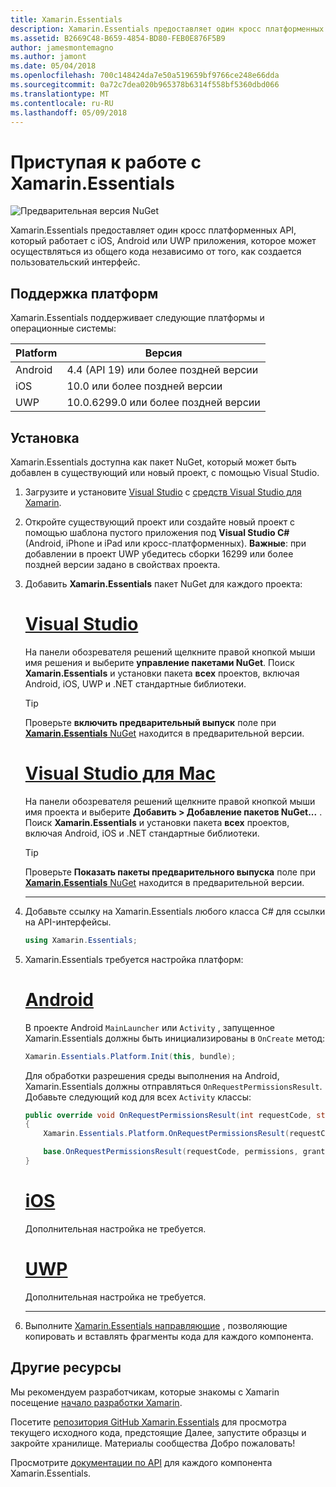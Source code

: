 ```yaml
---
title: Xamarin.Essentials
description: Xamarin.Essentials предоставляет один кросс платформенных API, который работает с iOS, Android или UWP приложения, которое может осуществляться из общего кода независимо от того, как создается пользовательский интерфейс.
ms.assetid: B2669C48-B659-4854-BD80-FEB0E876F5B9
author: jamesmontemagno
ms.author: jamont
ms.date: 05/04/2018
ms.openlocfilehash: 700c148424da7e50a519659bf9766ce248e66dda
ms.sourcegitcommit: 0a72c7dea020b965378b6314f558bf5360dbd066
ms.translationtype: MT
ms.contentlocale: ru-RU
ms.lasthandoff: 05/09/2018
---
```

# <a name="get-started-with-xamarinessentials"></a>Приступая к работе с Xamarin.Essentials

![Предварительная версия NuGet](~/media/shared/pre-release.png)

Xamarin.Essentials предоставляет один кросс платформенных API, который работает с iOS, Android или UWP приложения, которое может осуществляться из общего кода независимо от того, как создается пользовательский интерфейс.

## <a name="platform-support"></a>Поддержка платформ

Xamarin.Essentials поддерживает следующие платформы и операционные системы:

| Platform | Версия |
| --- | --- |
| Android | 4.4 (API 19) или более поздней версии |
| iOS |10.0 или более поздней версии |
| UWP | 10.0.6299.0 или более поздней версии |

## <a name="installation"></a>Установка

Xamarin.Essentials доступна как пакет NuGet, который может быть добавлен в существующий или новый проект, с помощью Visual Studio.

1. Загрузите и установите [Visual Studio](http://visualstudio.com) с [средств Visual Studio для Xamarin](~/cross-platform/get-started/installation/index.md).

2. Откройте существующий проект или создайте новый проект с помощью шаблона пустого приложения под **Visual Studio C#** (Android, iPhone и iPad или кросс-платформенных). **Важные**: при добавлении в проект UWP убедитесь сборки 16299 или более поздней версии задано в свойствах проекта.

3. Добавить **Xamarin.Essentials** пакет NuGet для каждого проекта:

    # <a name="visual-studiotabwindows"></a>[Visual Studio](#tab/windows)

    На панели обозревателя решений щелкните правой кнопкой мыши имя решения и выберите **управление пакетами NuGet**. Поиск **Xamarin.Essentials** и установки пакета **всех** проектов, включая Android, iOS, UWP и .NET стандартные библиотеки.

    > [!TIP]
    > Проверьте **включить предварительный выпуск** поле при [ **Xamarin.Essentials** NuGet](https://www.nuget.org/packages/Xamarin.Essentials) находится в предварительной версии.

    # <a name="visual-studio-for-mactabmacos"></a>[Visual Studio для Mac](#tab/macos)

    На панели обозревателя решений щелкните правой кнопкой мыши имя проекта и выберите **Добавить > Добавление пакетов NuGet...** . Поиск **Xamarin.Essentials** и установки пакета **всех** проектов, включая Android, iOS и .NET стандартные библиотеки.

    > [!TIP]
    > Проверьте **Показать пакеты предварительного выпуска** поле при [ **Xamarin.Essentials** NuGet](https://www.nuget.org/packages/Xamarin.Essentials) находится в предварительной версии.

    -----

4. Добавьте ссылку на Xamarin.Essentials любого класса C# для ссылки на API-интерфейсы.

    ```csharp
    using Xamarin.Essentials;
    ```

5. Xamarin.Essentials требуется настройка платформ:

    # <a name="androidtabandroid"></a>[Android](#tab/android)

    В проекте Android `MainLauncher` или `Activity` , запущенное Xamarin.Essentials должны быть инициализированы в `OnCreate` метод:

    ```csharp
    Xamarin.Essentials.Platform.Init(this, bundle);
    ```

    Для обработки разрешения среды выполнения на Android, Xamarin.Essentials должны отправляться `OnRequestPermissionsResult`. Добавьте следующий код для всех `Activity` классы:

    ```csharp
    public override void OnRequestPermissionsResult(int requestCode, string[] permissions, [GeneratedEnum] Android.Content.PM.Permission[] grantResults)
    {
        Xamarin.Essentials.Platform.OnRequestPermissionsResult(requestCode, permissions, grantResults);

        base.OnRequestPermissionsResult(requestCode, permissions, grantResults);
    }
    ```

    # <a name="iostabios"></a>[iOS](#tab/ios)

    Дополнительная настройка не требуется.

    # <a name="uwptabuwp"></a>[UWP](#tab/uwp)

    Дополнительная настройка не требуется.

    -----

6. Выполните [Xamarin.Essentials направляющие](index.md) , позволяющие копировать и вставлять фрагменты кода для каждого компонента.

## <a name="other-resources"></a>Другие ресурсы

Мы рекомендуем разработчикам, которые знакомы с Xamarin посещение [начало разработки Xamarin](~/cross-platform/getting-started/index.md).

Посетите [репозитория GitHub Xamarin.Essentials](http://github.com/xamarin/Essentials) для просмотра текущего исходного кода, предстоящие Далее, запустите образцы и закройте хранилище. Материалы сообщества Добро пожаловать!

Просмотрите [документации по API](xref:Xamarin.Essentials) для каждого компонента Xamarin.Essentials.
